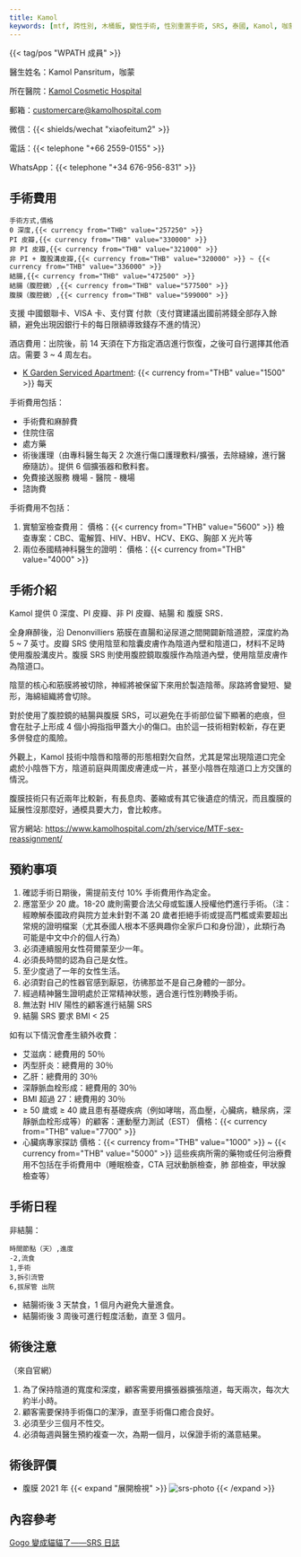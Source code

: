 ```yaml
---
title: Kamol
keywords: [mtf, 跨性別, 木桶飯, 變性手術, 性別重置手術, SRS, 泰國, Kamol, 咖蒙]
---
```


{{< tag/pos "WPATH 成員" >}}

醫生姓名：Kamol Pansritum，咖蒙

<!-- https://www.kamolhospital.com/zh/profile-doctor/dr-kamol-pansritum/ 這裡有照片 -->

所在醫院：[Kamol Cosmetic Hospital](https://goo.gl/maps/oMMRQotSXqQSmvC48)

郵箱：<customercare@kamolhospital.com>

微信：{{< shields/wechat "xiaofeitum2" >}}

電話：{{< telephone "+66 2559-0155" >}}

WhatsApp：{{< telephone "+34 676-956-831" >}}

## 手術費用

```csv
手術方式,價格
0 深度,{{< currency from="THB" value="257250" >}}
PI 皮瓣,{{< currency from="THB" value="330000" >}}
非 PI 皮瓣,{{< currency from="THB" value="321000" >}}
非 PI + 腹股溝皮瓣,{{< currency from="THB" value="320000" >}} ~ {{< currency from="THB" value="336000" >}}
結腸,{{< currency from="THB" value="472500" >}}
結腸（腹腔鏡）,{{< currency from="THB" value="577500" >}}
腹膜（腹腔鏡）,{{< currency from="THB" value="599000" >}}
```

支援 中國銀聯卡、VISA 卡、支付寶 付款（支付寶建議出國前將錢全部存入餘額，避免出現因銀行卡的每日限額導致錢存不進的情況）

酒店費用：出院後，前 14 天須在下方指定酒店進行恢復，之後可自行選擇其他酒店。需要 3 ~ 4 周左右。

- [K Garden Serviced Apartment](https://goo.gl/maps/KgduQ7qAiJ1Rei7d9): {{< currency from="THB" value="1500" >}} 每天

手術費用包括：

- 手術費和麻醉費
- 住院住宿
- 處方藥
- 術後護理（由專科醫生每天 2 次進行傷口護理敷料/擴張，去除縫線，進行醫療隨訪）。提供 6 個擴張器和敷料套。
- 免費接送服務 機場 - 醫院 - 機場
- 諮詢費

手術費用不包括：

1. 實驗室檢查費用：
   價格：{{< currency from="THB" value="5600" >}}
   檢查專案：CBC、電解質、HIV、HBV、HCV、EKG、胸部 X 光片等
1. 兩位泰國精神科醫生的證明：
   價格：{{< currency from="THB" value="4000" >}}

## 手術介紹

Kamol 提供 0 深度、PI 皮瓣、非 PI 皮瓣、結腸 和 腹膜 SRS．

全身麻醉後，沿 Denonvilliers 筋膜在直腸和泌尿道之間開闢新陰道腔，深度約為 5 ~ 7 英寸。皮瓣 SRS 使用陰莖和陰囊皮膚作為陰道內壁和陰道口，材料不足時使用腹股溝皮片。腹膜 SRS 則使用腹腔鏡取腹膜作為陰道內壁，使用陰莖皮膚作為陰道口。

陰莖的核心和筋膜將被切除，神經將被保留下來用於製造陰蒂。尿路將會變短、變形，海綿組織將會切除。

對於使用了腹腔鏡的結腸與腹膜 SRS，可以避免在手術部位留下顯著的疤痕，但會在肚子上形成 4 個小拇指指甲蓋大小的傷口。由於這一技術相對較新，存在更多併發症的風險。

外觀上，Kamol 技術中陰唇和陰蒂的形態相對欠自然，尤其是常出現陰道口完全處於小陰唇下方，陰道前庭與周圍皮膚連成一片，甚至小陰唇在陰道口上方交匯的情況。

腹膜技術只有近兩年比較新，有長息肉、萎縮或有其它後遺症的情況，而且腹膜的延展性沒那麼好，通模具要大力，會比較疼。

官方網站: <https://www.kamolhospital.com/zh/service/MTF-sex-reassignment/>

## 預約事項

1. 確認手術日期後，需提前支付 10% 手術費用作為定金。
1. 應當至少 20 歲。18-20 歲則需要合法父母或監護人授權他們進行手術。（注：經瞭解泰國政府與院方並未針對不滿 20 歲者拒絕手術或提高門檻或索要超出常規的證明檔案（尤其泰國人根本不感興趣你全家戶口和身份證），此類行為可能是中文中介的個人行為）
1. 必須連續服用女性荷爾蒙至少一年。
1. 必須長時間的認為自己是女性。
1. 至少度過了一年的女性生活。
1. 必須對自己的性器官感到厭惡，彷彿那並不是自己身體的一部分。
1. 經過精神醫生證明處於正常精神狀態，適合進行性別轉換手術。
1. 無法對 HIV 陽性的顧客進行結腸 SRS
1. 結腸 SRS 要求 BMI < 25

如有以下情況會產生額外收費：

- 艾滋病：總費用的 50％
- 丙型肝炎：總費用的 30％
- 乙肝：總費用的 30％
- 深靜脈血栓形成：總費用的 30％
- BMI 超過 27：總費用的 30％
- ≥ 50 歲或 ≥ 40 歲且患有基礎疾病（例如哮喘，高血壓，心臟病，糖尿病，深靜脈血栓形成等）的顧客：運動壓力測試（EST）
  價格：{{< currency from="THB" value="7700" >}}
- 心臟病專家探訪
  價格：{{< currency from="THB" value="1000" >}} ~ {{< currency from="THB" value="5000" >}}
  這些疾病所需的藥物或任何治療費用不包括在手術費用中（睡眠檢查，CTA 冠狀動脈檢查，肺 部檢查，甲狀腺檢查等）

## 手術日程

非結腸：

```csv
時間節點（天）,進度
-2,流食
1,手術
3,拆引流管
6,拔尿管 出院
```

- 結腸術後 3 天禁食，1 個月內避免大量進食。
- 結腸術後 3 周後可進行輕度活動，直至 3 個月。

## 術後注意

（來自官網）

1. 為了保持陰道的寬度和深度，顧客需要用擴張器擴張陰道，每天兩次，每次大約半小時。
1. 顧客需要保持手術傷口的潔淨，直至手術傷口癒合良好。
1. 必須至少三個月不性交。
1. 必須每週與醫生預約複查一次，為期一個月，以保證手術的滿意結果。

## 術後評價

- 腹膜 2021 年
  {{< expand "展開檢視" >}}
  ![srs-photo](/images/srs/thailand/kamol/post1.jpg)
  {{< /expand >}}

## 內容參考

[Gogo 變成貓貓了——SRS 日誌](https://blog.gogo.moe/Gogo%E8%AE%8A%E6%88%90%E8%B2%93%E8%B2%93%E4%BA%86/)<!--不要改成漢字以免簡繁轉換導致404-->

